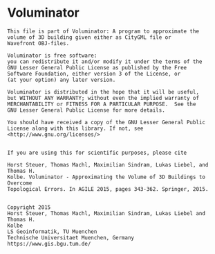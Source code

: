 # Voluminator

    This file is part of Voluminator: A program to approximate the 
	volume of 3D building given either as CityGML file or 
	Wavefront OBJ-files.

    Voluminator is free software:
	you can redistribute it and/or modify it under the terms of the
	GNU Lesser General Public License as published by the Free
	Software Foundation, either version 3 of the License, or
	(at your option) any later version.
	 
	Voluminator is distributed in the hope that it will be useful,
	but WITHOUT ANY WARRANTY; without even the implied warranty of
	MERCHANTABILITY or FITNESS FOR A PARTICULAR PURPOSE.  See the
	GNU Lesser General Public License for more details.
	
    You should have received a copy of the GNU Lesser General Public
	License along with this library. If not, see 
	<http://www.gnu.org/licenses/>
    
 
    If you are using this for scientific purposes, please cite

    Horst Steuer, Thomas Machl, Maximilian Sindram, Lukas Liebel, and Thomas H.
	Kolbe. Voluminator - Approximating the Volume of 3D Buildings to Overcome
	Topological Errors. In AGILE 2015, pages 343-362. Springer, 2015.
	
	
	Copyright 2015 
	Horst Steuer, Thomas Machl, Maximilian Sindram, Lukas Liebel and Thomas H.
	Kolbe
	LS Geoinformatik, TU Muenchen
	Technische Universitaet Muenchen, Germany
    https://www.gis.bgu.tum.de/

